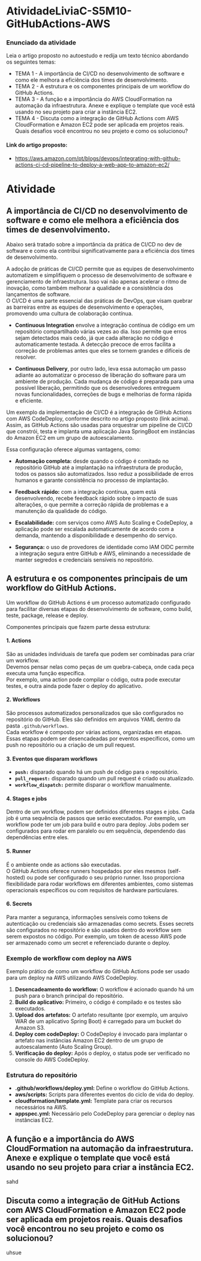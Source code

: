 # AtividadeLiviaC-S5M10-GitHubActions-AWS

### Enunciado da atividade

Leia o artigo proposto no autoestudo e redija um texto técnico abordando os seguintes temas:
</br>
- TEMA 1 - A importância de CI/CD no desenvolvimento de software e como ele melhora a eficiência dos times de desenvolvimento.
- TEMA 2 - A estrutura e os componentes principais de um workflow do GitHub Actions.
- TEMA 3 - A função e a importância do AWS CloudFormation na automação da infraestrutura. Anexe e explique o template que você está usando no seu projeto para criar a instância EC2.
- TEMA 4 - Discuta como a integração de GitHub Actions com AWS CloudFormation e Amazon EC2 pode ser aplicada em projetos reais. Quais desafios você encontrou no seu projeto e como os solucionou?

#### Link do artigo proposto:
- https://aws.amazon.com/pt/blogs/devops/integrating-with-github-actions-ci-cd-pipeline-to-deploy-a-web-app-to-amazon-ec2/

# Atividade

## A importância de CI/CD no desenvolvimento de software e como ele melhora a eficiência dos times de desenvolvimento.

Abaixo será tratado sobre a importância da prática de CI/CD no dev de software e como ela contribui significativamente para a eficiência dos times de desenvolvimento.

A adoção de práticas de CI/CD permite que as equipes de desenvolvimento automatizem e simplifiquem o processo de desenvolvimento de software e gerenciamento de infraestrutura. Isso vai não apenas acelerar o ritmo de inovação, como também melhorar a qualidade e a consistência dos lançamentos de software. </br>
O CI/CD é uma parte essencial das práticas de DevOps, que visam quebrar as barreiras entre as equipes de desenvolvimento e operações, promovendo uma cultura de colaboração contínua.

- **Continuous Integration** envolve a integração contínua de código em um repositório compartilhado várias vezes ao dia. Isso permite que erros sejam detectados mais cedo, já que cada alteração no código é automaticamente testada. A detecção precoce de erros facilita a correção de problemas antes que eles se tornem grandes e difíceis de resolver.

- **Continuous Delivery**, por outro lado, leva essa automação um passo adiante ao automatizar o processo de liberação do software para um ambiente de produção. Cada mudança de código é preparada para uma possível liberação, permitindo que os desenvolvedores entreguem novas funcionalidades, correções de bugs e melhorias de forma rápida e eficiente.

Um exemplo da implementação de CI/CD é a integração de GitHub Actions com AWS CodeDeploy, conforme descrito no artigo proposto (link acima). Assim, as GitHub Actions são usadas para orquestrar um pipeline de CI/CD que constrói, testa e implanta uma aplicação Java SpringBoot em instâncias do Amazon EC2 em um grupo de autoescalamento.

Essa configuração oferece algumas vantagens, como:

- **Automação completa:** desde quando o código é comitado no repositório GitHub até a implantação na infraestrutura de produção, todos os passos são automatizados. Isso reduz a possibilidade de erros humanos e garante consistência no processo de implantação.

- **Feedback rápido:** com a integração contínua, quem está desenvolvendo, recebe feedback rápido sobre o impacto de suas alterações, o que permite a correção rápida de problemas e a manutenção da qualidade do código.

- **Escalabilidade:** com serviços como AWS Auto Scaling e CodeDeploy, a aplicação pode ser escalada automaticamente de acordo com a demanda, mantendo a disponibilidade e desempenho do serviço.

- **Segurança:** o uso de provedores de identidade como IAM OIDC permite a integração segura entre GitHub e AWS, eliminando a necessidade de manter segredos e credenciais sensíveis no repositório.

## A estrutura e os componentes principais de um workflow do GitHub Actions.

Um workflow do GitHub Actions é um processo automatizado configurado para facilitar diversas etapas do desenvolvimento de software, como build, teste, package, release e deploy. 

Componentes principais que fazem parte dessa estrutura:

#### 1. **Actions**
São as unidades individuais de tarefa que podem ser combinadas para criar um workflow. </br>
Devemos pensar nelas como peças de um quebra-cabeça, onde cada peça executa uma função específica. </br>
Por exemplo, uma action pode compilar o código, outra pode executar testes, e outra ainda pode fazer o deploy do aplicativo.

#### 2. **Workflows**
São processos automatizados personalizados que são configurados no repositório do GitHub. Eles são definidos em arquivos YAML dentro da pasta `.github/workflows`. </br>
Cada workflow é composto por várias actions, organizadas em etapas. Essas etapas podem ser desencadeadas por eventos específicos, como um push no repositório ou a criação de um pull request.

#### 3. **Eventos que disparam workflows**
- **`push:`** disparado quando há um push de código para o repositório.
- **`pull_request:`** disparado quando um pull request é criado ou atualizado.
- **`workflow_dispatch:`** permite disparar o workflow manualmente.

#### 4. **Stages e jobs**
Dentro de um workflow, podem ser definidos diferentes stages e jobs. 
Cada job é uma sequência de passos que serão executados. Por exemplo, um workflow pode ter um job para build e outro para deploy. Jobs podem ser configurados para rodar em paralelo ou em sequência, dependendo das dependências entre eles.

#### 5. **Runner**
É o ambiente onde as actions são executadas. 
</br> O GitHub Actions oferece runners hospedados por eles mesmos (self-hosted) ou pode ser configurado o seu próprio runner. Isso proporciona flexibilidade para rodar workflows em diferentes ambientes, como sistemas operacionais específicos ou com requisitos de hardware particulares.

#### 6. **Secrets**
Para manter a segurança, informações sensíveis como tokens de autenticação ou credenciais são armazenadas como secrets. Esses secrets são configurados no repositório e são usados dentro do workflow sem serem expostos no código. Por exemplo, um token de acesso AWS pode ser armazenado como um secret e referenciado durante o deploy.

### Exemplo de workflow com deploy na AWS

Exemplo prático de como um workflow do GitHub Actions pode ser usado para um deploy na AWS utilizando AWS CodeDeploy. 

1. **Desencadeamento do workflow:** O workflow é acionado quando há um push para o branch principal do repositório.
2. **Build do aplicativo:** Primeiro, o código é compilado e os testes são executados.
3. **Upload dos artefatos:** O artefato resultante (por exemplo, um arquivo WAR de um aplicativo Spring Boot) é carregado para um bucket do Amazon S3.
4. **Deploy com codeDeploy:** O CodeDeploy é invocado para implantar o artefato nas instâncias Amazon EC2 dentro de um grupo de autoescalamento (Auto Scaling Group).
5. **Verificação do deploy:** Após o deploy, o status pode ser verificado no console do AWS CodeDeploy.

### Estrutura do repositório

- **.github/workflows/deploy.yml:** Define o workflow do GitHub Actions.
- **aws/scripts:** Scripts para diferentes eventos do ciclo de vida do deploy.
- **cloudformation/template.yml:** Template para criar os recursos necessários na AWS.
- **appspec.yml:** Necessário pelo CodeDeploy para gerenciar o deploy nas instâncias EC2.

## A função e a importância do AWS CloudFormation na automação da infraestrutura. Anexe e explique o template que você está usando no seu projeto para criar a instância EC2.

sahd

## Discuta como a integração de GitHub Actions com AWS CloudFormation e Amazon EC2 pode ser aplicada em projetos reais. Quais desafios você encontrou no seu projeto e como os solucionou?
uhsue








